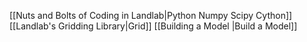 [[Nuts and Bolts of Coding in Landlab|Python Numpy Scipy Cython]]
[[Landlab's Gridding Library|Grid]]
[[Building a Model |Build a Model]]